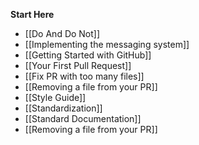 **Start Here**
* [[Do And Do Not]]
* [[Implementing the messaging system]]
* [[Getting Started with GitHub]]
* [[Your First Pull Request]]
* [[Fix PR with too many files]]
* [[Removing a file from your PR]]
* [[Style Guide]]
* [[Standardization]]
* [[Standard Documentation]]
* [[Removing a file from your PR]] 